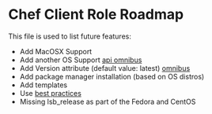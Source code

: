 Chef Client Role Roadmap
==========================
This file is used to list future features:

- Add MacOSX Support
- Add another OS Support [api omnibus](https://docs.getchef.com/api_omnitruck.html)
- Add Version attribute (default value: latest) [omnibus](https://docs.getchef.com/install_omnibus.html)
- Add package manager installation (based on OS distros)
- Add templates
- Use [best practices](https://galaxy.ansible.com/intro)
- Missing  lsb_release as part of the Fedora and CentOS
